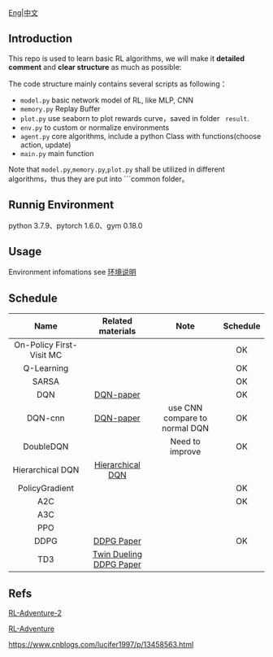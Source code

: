 

[Eng](https://github.com/JohnJim0816/reinforcement-learning-tutorials/blob/master/README.md)|[中文](https://github.com/JohnJim0816/reinforcement-learning-tutorials/blob/master/README_cn.md)

## Introduction

This repo is used to learn basic RL algorithms, we will make it **detailed comment** and **clear structure** as much as possible:

The code structure mainly contains several scripts as following：

* ```model.py``` basic network model of RL, like MLP, CNN
* ```memory.py``` Replay Buffer
* ```plot.py``` use seaborn to plot rewards curve，saved in folder ``` result```.
* ```env.py``` to custom or normalize environments
* ```agent.py``` core algorithms, include a python Class with functions(choose action, update)
* ```main.py``` main function



Note that ```model.py```,```memory.py```,```plot.py``` shall be utilized in different algorithms，thus they are put into ```common folder。

## Runnig Environment

python 3.7.9、pytorch 1.6.0、gym 0.18.0
## Usage

Environment infomations see [环境说明](https://github.com/JohnJim0816/reinforcement-learning-tutorials/blob/master/env_info.md)

## Schedule

|           Name           |                      Related materials                      |             Note              | Schedule |
| :----------------------: | :---------------------------------------------------------: | :---------------------------: | :------: |
| On-Policy First-Visit MC |                                                             |                               |    OK    |
|        Q-Learning        |                                                             |                               |    OK    |
|          SARSA           |                                                             |                               |    OK    |
|           DQN            | [DQN-paper](https://www.cs.toronto.edu/~vmnih/docs/dqn.pdf) |                               |    OK    |
|         DQN-cnn          | [DQN-paper](https://www.cs.toronto.edu/~vmnih/docs/dqn.pdf) | use CNN compare to normal DQN |    OK    |
|        DoubleDQN         |                                                             |        Need to improve        |    OK    |
|     Hierarchical DQN     |    [Hierarchical DQN](https://arxiv.org/abs/1604.06057)     |                               |          |
|      PolicyGradient      |                                                             |                               |    OK    |
|           A2C            |                                                             |                               |    OK    |
|           A3C            |                                                             |                               |          |
|           PPO            |                                                             |                               |          |
|           DDPG           |       [DDPG Paper](https://arxiv.org/abs/1509.02971)        |                               |    OK    |
|           TD3            | [Twin Dueling DDPG Paper](https://arxiv.org/abs/1802.09477) |                               |          |


## Refs


[RL-Adventure-2](https://github.com/higgsfield/RL-Adventure-2)

[RL-Adventure](https://github.com/higgsfield/RL-Adventure)

https://www.cnblogs.com/lucifer1997/p/13458563.html

